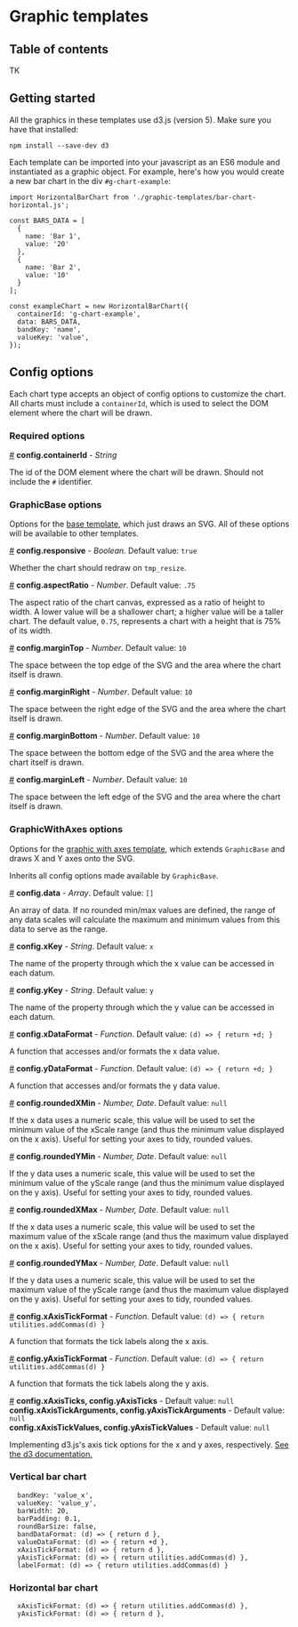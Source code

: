 # Graphic templates

## Table of contents

TK

## Getting started

All the graphics in these templates use d3.js (version 5). Make sure you have that
installed:

```
npm install --save-dev d3
```

Each template can be imported into your javascript as an ES6 module and
instantiated as a graphic object. For example, here's how you would
create a new bar chart in the div `#g-chart-example`:

```
import HorizontalBarChart from './graphic-templates/bar-chart-horizontal.js';

const BARS_DATA = [
  {
    name: 'Bar 1',
    value: '20'
  },
  {
    name: 'Bar 2',
    value: '10'
  }
];

const exampleChart = new HorizontalBarChart({
  containerId: 'g-chart-example',
  data: BARS_DATA,
  bandKey: 'name',
  valueKey: 'value',
});
```


## Config options

Each chart type accepts an object of config options to customize the
chart. All charts must include a `containerId`, which is used to select
the DOM element where the chart will be drawn.

### Required options

<a name="containerId" href="#containerId">#</a> <strong>config.containerId</strong> - <em>String</em>

The id of the DOM element where the chart will be drawn. Should not
include the `#` identifier.

### GraphicBase options

Options for the <a href="graphic-base.js">base template</a>, which just draws an SVG. All of these
options will be available to other templates.

<a name="responsive" href="#responsive">#</a>
<strong>config.responsive</strong> - <em>Boolean</em>. Default value: `true`

Whether the chart should redraw on `tmp_resize`.

<a name="aspectRatio" href="#aspectRatio">#</a>
<strong>config.aspectRatio</strong> - <em>Number</em>. Default value:
`.75`

The aspect ratio of the chart canvas, expressed as a ratio of height to
width. A lower value will be a shallower chart; a higher value will be a
taller chart. The default value, `0.75`, represents a chart with a height that
is 75% of its width.

<a name="marginTop" href="#marginTop">#</a>
<strong>config.marginTop</strong> - <em>Number</em>. Default value: `10`

The space between the top edge of the SVG and the area where the chart
itself is drawn.

<a name="marginRight" href="#marginRight">#</a>
<strong>config.marginRight</strong> - <em>Number</em>. Default value: `10`

The space between the right edge of the SVG and the area where the chart
itself is drawn.

<a name="marginBottom" href="#marginBottom">#</a>
<strong>config.marginBottom</strong> - <em>Number</em>. Default value: `10`

The space between the bottom edge of the SVG and the area where the chart
itself is drawn.

<a name="marginLeft" href="#marginLeft">#</a>
<strong>config.marginLeft</strong> - <em>Number</em>. Default value: `10`

The space between the left edge of the SVG and the area where the chart
itself is drawn.


### GraphicWithAxes options

Options for the <a href="axis-base.js">graphic with axes template</a>,
which extends `GraphicBase` and draws X and Y axes onto the SVG.

Inherits all config options made available by `GraphicBase`.

<a name="data" href="#data">#</a>
<strong>config.data</strong> - <em>Array</em>. Default value: `[]`

An array of data. If no rounded min/max values are defined, the range of
any data scales will calculate the maximum and minimum values from this
data to serve as the range.

<a name="xKey" href="#xKey">#</a>
<strong>config.xKey</strong> - <em>String</em>. Default value: `x`

The name of the property through which the x value can be accessed
in each datum.

<a name="yKey" href="#yKey">#</a>
<strong>config.yKey</strong> - <em>String</em>. Default value: `y`

The name of the property through which the y value can be accessed
in each datum.

<a name="xDataFormat" href="#xDataFormat">#</a>
<strong>config.xDataFormat</strong> - <em>Function</em>. Default value: `(d) => { return +d; }`

A function that accesses and/or formats the x data value.

<a name="yDataFormat" href="#yDataFormat">#</a>
<strong>config.yDataFormat</strong> - <em>Function</em>. Default value: `(d) => { return +d; }`

A function that accesses and/or formats the y data value.

<a name="roundedXMin" href="#roundedXMin">#</a>
<strong>config.roundedXMin</strong> - <em>Number, Date</em>. Default value:
`null`

If the x data uses a numeric scale, this value will be used to set the
minimum value of the xScale range (and thus the minimum value displayed
on the x axis). Useful for setting your axes to tidy, rounded values.

<a name="roundedYMin" href="#roundedYMin">#</a>
<strong>config.roundedYMin</strong> - <em>Number, Date</em>. Default value:
`null`

If the y data uses a numeric scale, this value will be used to set the
minimum value of the yScale range (and thus the minimum value displayed
on the y axis). Useful for setting your axes to tidy, rounded values.

<a name="roundedXMax" href="#roundedXMax">#</a>
<strong>config.roundedXMax</strong> - <em>Number, Date</em>. Default value:
`null`

If the x data uses a numeric scale, this value will be used to set the
maximum value of the xScale range (and thus the maximum value displayed
on the x axis). Useful for setting your axes to tidy, rounded values.

<a name="roundedYMax" href="#roundedYMax">#</a>
<strong>config.roundedYMax</strong> - <em>Number, Date</em>. Default value:
`null`

If the y data uses a numeric scale, this value will be used to set the
maximum value of the yScale range (and thus the maximum value displayed
on the y axis). Useful for setting your axes to tidy, rounded values.

<a name="xAxisTickFormat" href="#xAxisTickFormat">#</a>
<strong>config.xAxisTickFormat</strong> - <em>Function</em>. Default value:
`(d) => { return utilities.addCommas(d) }`

A function that formats the tick labels along the x axis.

<a name="yAxisTickFormat" href="#yAxisTickFormat">#</a>
<strong>config.yAxisTickFormat</strong> - <em>Function</em>. Default value:
`(d) => { return utilities.addCommas(d) }`

A function that formats the tick labels along the y axis.

<a name="axisTickOptions" href="#axisTickOptions">#</a>
<strong>config.xAxisTicks, config.yAxisTicks</strong> - Default value:
`null`<br>
<strong>config.xAxisTickArguments, config.yAxisTickArguments</strong> - Default value:
`null`<br>
<strong>config.xAxisTickValues, config.yAxisTickValues</strong> - Default value:
`null`

Implementing d3.js's axis tick options for the x and y axes,
respectively. [See the d3 documentation.](#TODO)



### Vertical bar chart

      bandKey: 'value_x',
      valueKey: 'value_y',
      barWidth: 20,
      barPadding: 0.1,
      roundBarSize: false,
      bandDataFormat: (d) => { return d },
      valueDataFormat: (d) => { return +d },
      xAxisTickFormat: (d) => { return d },
      yAxisTickFormat: (d) => { return utilities.addCommas(d) },
      labelFormat: (d) => { return utilities.addCommas(d) }


### Horizontal bar chart

      xAxisTickFormat: (d) => { return utilities.addCommas(d) },
      yAxisTickFormat: (d) => { return d },
